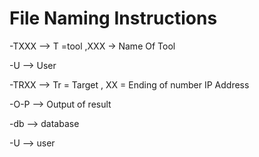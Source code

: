 # File Naming Instructions
-TXXX --> T =tool ,XXX -> Name Of Tool

-U --> User 

-TRXX --> Tr = Target , XX = Ending of number IP Address 

-O-P --> Output of result

-db --> database

-U --> user

